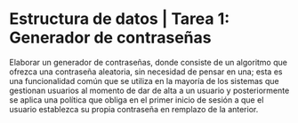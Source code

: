 #  Estructura de datos | Tarea 1: Generador de contraseñas

Elaborar un generador de contraseñas, donde consiste de un algoritmo que ofrezca una contraseña
aleatoria, sin necesidad de pensar en una; esta es una funcionalidad común que se utiliza en la mayoría
de los sistemas que gestionan usuarios al momento de dar de alta a un usuario y posteriormente se
aplica una política que obliga en el primer inicio de sesión a que el usuario establezca su propia
contraseña en remplazo de la anterior.
